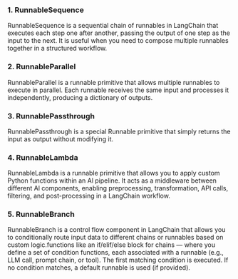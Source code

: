 

### 1. RunnableSequence

RunnableSequence is a sequential chain of runnables in LangChain that executes each step one after another, passing the output of one step as the input to the next.
It is useful when you need to compose multiple runnables together in a structured workflow.


### 2. RunnableParallel

RunnableParallel is a runnable primitive that allows multiple runnables to execute in parallel.
Each runnable receives the same input and processes it independently, producing a dictionary of outputs.

### 3. RunnablePassthrough

RunnablePassthrough is a special Runnable primitive that simply returns the input as output
without modifying it.

### 4. RunnableLambda

RunnableLambda is a runnable primitive that allows you to apply custom Python functions within an Al pipeline.
It acts as a middleware between different Al components, enabling preprocessing, transformation, API calls, filtering, and post-processing in a LangChain workflow.


### 5. RunnableBranch

 RunnableBranch is a control flow component in LangChain that allows you to conditionally route input data to different chains or runnables based on custom logic.functions like an if/elif/else block for chains — where you define a set of condition functions, each associated with a runnable (e.g., LLM call, prompt chain, or tool). The first matching condition is executed. If no condition matches, a default runnable is used (if provided).